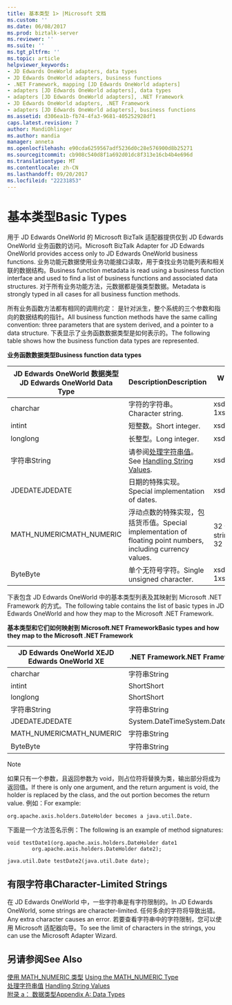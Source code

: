 ```yaml
---
title: 基本类型 1> |Microsoft 文档
ms.custom: ''
ms.date: 06/08/2017
ms.prod: biztalk-server
ms.reviewer: ''
ms.suite: ''
ms.tgt_pltfrm: ''
ms.topic: article
helpviewer_keywords:
- JD Edwards OneWorld adapters, data types
- JD Edwards OneWorld adapters, business functions
- .NET Framework, mapping [JD Edwards OneWorld adapters]
- adapters [JD Edwards OneWorld adapters], data types
- adapters [JD Edwards OneWorld adapters], .NET Framework
- JD Edwards OneWorld adapters, .NET Framework
- adapters [JD Edwards OneWorld adapters], business functions
ms.assetid: d306ea1b-fb74-4fa3-9681-405252928df1
caps.latest.revision: 7
author: MandiOhlinger
ms.author: mandia
manager: anneta
ms.openlocfilehash: e90cda6259567adf5236d0c28e576900d8b25271
ms.sourcegitcommit: cb908c540d8f1a692d01dc8f313e16cb4b4e696d
ms.translationtype: MT
ms.contentlocale: zh-CN
ms.lasthandoff: 09/20/2017
ms.locfileid: "22231853"
---
```

# <a name="basic-types"></a><span data-ttu-id="54c17-102">基本类型</span><span class="sxs-lookup"><span data-stu-id="54c17-102">Basic Types</span></span>
<span data-ttu-id="54c17-103">用于 JD Edwards OneWorld 的 Microsoft BizTalk 适配器提供仅到 JD Edwards OneWorld 业务函数的访问。</span><span class="sxs-lookup"><span data-stu-id="54c17-103">Microsoft BizTalk Adapter for JD Edwards OneWorld provides access only to JD Edwards OneWorld business functions.</span></span> <span data-ttu-id="54c17-104">业务功能元数据使用业务功能接口读取，用于查找业务功能列表和相关联的数据结构。</span><span class="sxs-lookup"><span data-stu-id="54c17-104">Business function metadata is read using a business function interface and used to find a list of business functions and associated data structures.</span></span> <span data-ttu-id="54c17-105">对于所有业务功能方法，元数据都是强类型数据。</span><span class="sxs-lookup"><span data-stu-id="54c17-105">Metadata is strongly typed in all cases for all business function methods.</span></span>  
  
 <span data-ttu-id="54c17-106">所有业务函数方法都有相同的调用约定： 是针对派生，整个系统的三个参数和指向的数据结构的指针。</span><span class="sxs-lookup"><span data-stu-id="54c17-106">All business function methods have the same calling convention: three parameters that are system derived, and a pointer to a data structure.</span></span> <span data-ttu-id="54c17-107">下表显示了业务函数数据类型是如何表示的。</span><span class="sxs-lookup"><span data-stu-id="54c17-107">The following table shows how the business function data types are represented.</span></span>  
  
 <span data-ttu-id="54c17-108">**业务函数数据类型**</span><span class="sxs-lookup"><span data-stu-id="54c17-108">**Business function data types**</span></span>  
  
|<span data-ttu-id="54c17-109">JD Edwards OneWorld 数据类型</span><span class="sxs-lookup"><span data-stu-id="54c17-109">JD Edwards OneWorld Data Type</span></span>|<span data-ttu-id="54c17-110">Description</span><span class="sxs-lookup"><span data-stu-id="54c17-110">Description</span></span>|<span data-ttu-id="54c17-111">WDSL 转换</span><span class="sxs-lookup"><span data-stu-id="54c17-111">WDSL Conversion</span></span>|  
|-----------------------------------|-----------------|---------------------|  
|<span data-ttu-id="54c17-112">char</span><span class="sxs-lookup"><span data-stu-id="54c17-112">char</span></span>|<span data-ttu-id="54c17-113">字符的字符串。</span><span class="sxs-lookup"><span data-stu-id="54c17-113">Character string.</span></span>|<span data-ttu-id="54c17-114">xsd:string of 1</span><span class="sxs-lookup"><span data-stu-id="54c17-114">xsd:string of 1</span></span>|  
|<span data-ttu-id="54c17-115">int</span><span class="sxs-lookup"><span data-stu-id="54c17-115">int</span></span>|<span data-ttu-id="54c17-116">短整数。</span><span class="sxs-lookup"><span data-stu-id="54c17-116">Short integer.</span></span>|<span data-ttu-id="54c17-117">xsd:short</span><span class="sxs-lookup"><span data-stu-id="54c17-117">xsd:short</span></span>|  
|<span data-ttu-id="54c17-118">long</span><span class="sxs-lookup"><span data-stu-id="54c17-118">long</span></span>|<span data-ttu-id="54c17-119">长整型。</span><span class="sxs-lookup"><span data-stu-id="54c17-119">Long integer.</span></span>|<span data-ttu-id="54c17-120">xsd:short</span><span class="sxs-lookup"><span data-stu-id="54c17-120">xsd:short</span></span>|  
|<span data-ttu-id="54c17-121">字符串</span><span class="sxs-lookup"><span data-stu-id="54c17-121">String</span></span>|<span data-ttu-id="54c17-122">请参阅[处理字符串值](../core/handling-string-values1.md)。</span><span class="sxs-lookup"><span data-stu-id="54c17-122">See [Handling String Values](../core/handling-string-values1.md).</span></span>|<span data-ttu-id="54c17-123">xsd:string</span><span class="sxs-lookup"><span data-stu-id="54c17-123">xsd:string</span></span>|  
|<span data-ttu-id="54c17-124">JDEDATE</span><span class="sxs-lookup"><span data-stu-id="54c17-124">JDEDATE</span></span>|<span data-ttu-id="54c17-125">日期的特殊实现。</span><span class="sxs-lookup"><span data-stu-id="54c17-125">Special implementation of dates.</span></span>|<span data-ttu-id="54c17-126">xsd:date</span><span class="sxs-lookup"><span data-stu-id="54c17-126">xsd:date</span></span>|  
|<span data-ttu-id="54c17-127">MATH_NUMERIC</span><span class="sxs-lookup"><span data-stu-id="54c17-127">MATH_NUMERIC</span></span>|<span data-ttu-id="54c17-128">浮动点数的特殊实现，包括货币值。</span><span class="sxs-lookup"><span data-stu-id="54c17-128">Special implementation of floating point numbers, including currency values.</span></span>|<span data-ttu-id="54c17-129">32 个 xsd: string</span><span class="sxs-lookup"><span data-stu-id="54c17-129">xsd:string of 32</span></span>|  
|<span data-ttu-id="54c17-130">Byte</span><span class="sxs-lookup"><span data-stu-id="54c17-130">Byte</span></span>|<span data-ttu-id="54c17-131">单个无符号字符。</span><span class="sxs-lookup"><span data-stu-id="54c17-131">Single unsigned character.</span></span>|<span data-ttu-id="54c17-132">xsd:string of 1</span><span class="sxs-lookup"><span data-stu-id="54c17-132">xsd:string of 1</span></span>|  
  
 <span data-ttu-id="54c17-133">下表包含 JD Edwards OneWorld 中的基本类型列表及其映射到 Microsoft .NET Framework 的方式。</span><span class="sxs-lookup"><span data-stu-id="54c17-133">The following table contains the list of basic types in JD Edwards OneWorld and how they map to the Microsoft .NET Framework.</span></span>  
  
 <span data-ttu-id="54c17-134">**基本类型和它们如何映射到 Microsoft.NET Framework**</span><span class="sxs-lookup"><span data-stu-id="54c17-134">**Basic types and how they map to the Microsoft .NET Framework**</span></span>  
  
|<span data-ttu-id="54c17-135">JD Edwards OneWorld XE</span><span class="sxs-lookup"><span data-stu-id="54c17-135">JD Edwards OneWorld XE</span></span>|<span data-ttu-id="54c17-136">.NET Framework</span><span class="sxs-lookup"><span data-stu-id="54c17-136">.NET Framework</span></span>|  
|----------------------------|--------------------|  
|<span data-ttu-id="54c17-137">char</span><span class="sxs-lookup"><span data-stu-id="54c17-137">char</span></span>|<span data-ttu-id="54c17-138">字符串</span><span class="sxs-lookup"><span data-stu-id="54c17-138">String</span></span>|  
|<span data-ttu-id="54c17-139">int</span><span class="sxs-lookup"><span data-stu-id="54c17-139">int</span></span>|<span data-ttu-id="54c17-140">Short</span><span class="sxs-lookup"><span data-stu-id="54c17-140">Short</span></span>|  
|<span data-ttu-id="54c17-141">long</span><span class="sxs-lookup"><span data-stu-id="54c17-141">long</span></span>|<span data-ttu-id="54c17-142">Short</span><span class="sxs-lookup"><span data-stu-id="54c17-142">Short</span></span>|  
|<span data-ttu-id="54c17-143">字符串</span><span class="sxs-lookup"><span data-stu-id="54c17-143">String</span></span>|<span data-ttu-id="54c17-144">字符串</span><span class="sxs-lookup"><span data-stu-id="54c17-144">String</span></span>|  
|<span data-ttu-id="54c17-145">JDEDATE</span><span class="sxs-lookup"><span data-stu-id="54c17-145">JDEDATE</span></span>|<span data-ttu-id="54c17-146">System.DateTime</span><span class="sxs-lookup"><span data-stu-id="54c17-146">System.DateTime</span></span>|  
|<span data-ttu-id="54c17-147">MATH_NUMERIC</span><span class="sxs-lookup"><span data-stu-id="54c17-147">MATH_NUMERIC</span></span>|<span data-ttu-id="54c17-148">字符串</span><span class="sxs-lookup"><span data-stu-id="54c17-148">String</span></span>|  
|<span data-ttu-id="54c17-149">Byte</span><span class="sxs-lookup"><span data-stu-id="54c17-149">Byte</span></span>|<span data-ttu-id="54c17-150">字符串</span><span class="sxs-lookup"><span data-stu-id="54c17-150">String</span></span>|  
  
> [!NOTE]
>  <span data-ttu-id="54c17-151">如果只有一个参数，且返回参数为 void，则占位符将替换为类，输出部分将成为返回值。</span><span class="sxs-lookup"><span data-stu-id="54c17-151">If there is only one argument, and the return argument is void, the holder is replaced by the class, and the out portion becomes the return value.</span></span> <span data-ttu-id="54c17-152">例如：</span><span class="sxs-lookup"><span data-stu-id="54c17-152">For example:</span></span>  
  
```  
org.apache.axis.holders.DateHolder becomes a java.util.Date.   
```  
  
 <span data-ttu-id="54c17-153">下面是一个方法签名示例：</span><span class="sxs-lookup"><span data-stu-id="54c17-153">The following is an example of method signatures:</span></span>  
  
```  
void testDate1(org.apache.axis.holders.DateHolder date1  
        org.apache.axis.holders.DateHolder date2);  
  
java.util.Date testDate2(java.util.Date date);  
```  
  
## <a name="character-limited-strings"></a><span data-ttu-id="54c17-154">有限字符串</span><span class="sxs-lookup"><span data-stu-id="54c17-154">Character-Limited Strings</span></span>  
 <span data-ttu-id="54c17-155">在 JD Edwards OneWorld 中，一些字符串是有字符限制的。</span><span class="sxs-lookup"><span data-stu-id="54c17-155">In JD Edwards OneWorld, some strings are character-limited.</span></span> <span data-ttu-id="54c17-156">任何多余的字符将导致出错。</span><span class="sxs-lookup"><span data-stu-id="54c17-156">Any extra character causes an error.</span></span> <span data-ttu-id="54c17-157">若要查看字符串中的字符限制，您可以使用 Microsoft 适配器向导。</span><span class="sxs-lookup"><span data-stu-id="54c17-157">To see the limit of characters in the strings, you can use the Microsoft Adapter Wizard.</span></span>  
  
## <a name="see-also"></a><span data-ttu-id="54c17-158">另请参阅</span><span class="sxs-lookup"><span data-stu-id="54c17-158">See Also</span></span>  
 <span data-ttu-id="54c17-159">[使用 MATH_NUMERIC 类型](../core/using-the-math-numeric-type2.md) </span><span class="sxs-lookup"><span data-stu-id="54c17-159">[Using the MATH_NUMERIC Type](../core/using-the-math-numeric-type2.md) </span></span>  
 <span data-ttu-id="54c17-160">[处理字符串值](../core/handling-string-values1.md) </span><span class="sxs-lookup"><span data-stu-id="54c17-160">[Handling String Values](../core/handling-string-values1.md) </span></span>  
 [<span data-ttu-id="54c17-161">附录 a： 数据类型</span><span class="sxs-lookup"><span data-stu-id="54c17-161">Appendix A: Data Types</span></span>](../core/appendix-a-data-types.md)